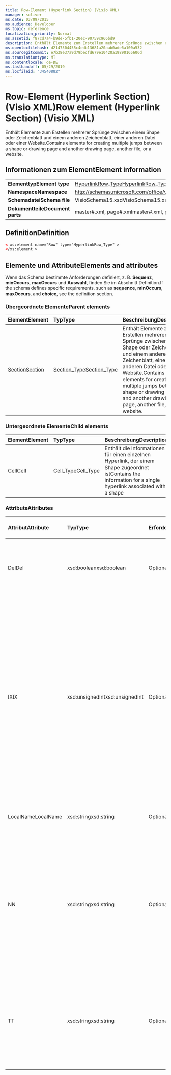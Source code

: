 ```yaml
---
title: Row-Element (Hyperlink Section) (Visio XML)
manager: soliver
ms.date: 03/09/2015
ms.audience: Developer
ms.topic: reference
localization_priority: Normal
ms.assetid: f87cd7a4-b9de-5fb1-20ec-90759c966bd9
description: Enthält Elemente zum Erstellen mehrerer Sprünge zwischen einem Shape oder Zeichenblatt und einem anderen Zeichenblatt, einer anderen Datei oder einer Website.
ms.openlocfilehash: d2147504455c4edb13681a20aab0ade6a100a532
ms.sourcegitcommit: e7b38e37a9d79becfd679e10420a19890165606d
ms.translationtype: MT
ms.contentlocale: de-DE
ms.lasthandoff: 05/29/2019
ms.locfileid: "34540882"
---
```

# <a name="row-element-hyperlink-section-visio-xml"></a><span data-ttu-id="877bc-103">Row-Element (Hyperlink Section) (Visio XML)</span><span class="sxs-lookup"><span data-stu-id="877bc-103">Row element (Hyperlink Section) (Visio XML)</span></span>

<span data-ttu-id="877bc-104">Enthält Elemente zum Erstellen mehrerer Sprünge zwischen einem Shape oder Zeichenblatt und einem anderen Zeichenblatt, einer anderen Datei oder einer Website.</span><span class="sxs-lookup"><span data-stu-id="877bc-104">Contains elements for creating multiple jumps between a shape or drawing page and another drawing page, another file, or a website.</span></span>
  
## <a name="element-information"></a><span data-ttu-id="877bc-105">Informationen zum Element</span><span class="sxs-lookup"><span data-stu-id="877bc-105">Element information</span></span>

|||
|:-----|:-----|
|<span data-ttu-id="877bc-106">**Elementtyp**</span><span class="sxs-lookup"><span data-stu-id="877bc-106">**Element type**</span></span> <br/> |[<span data-ttu-id="877bc-107">HyperlinkRow_Type</span><span class="sxs-lookup"><span data-stu-id="877bc-107">HyperlinkRow_Type</span></span>](hyperlinkrow_type-complextypevisio-xml.md) <br/> |
|<span data-ttu-id="877bc-108">**Namespace**</span><span class="sxs-lookup"><span data-stu-id="877bc-108">**Namespace**</span></span> <br/> |http://schemas.microsoft.com/office/visio/2012/main  <br/> |
|<span data-ttu-id="877bc-109">**Schemadatei**</span><span class="sxs-lookup"><span data-stu-id="877bc-109">**Schema file**</span></span> <br/> |<span data-ttu-id="877bc-110">VisioSchema15.xsd</span><span class="sxs-lookup"><span data-stu-id="877bc-110">VisioSchema15.xsd</span></span>  <br/> |
|<span data-ttu-id="877bc-111">**Dokumentteile**</span><span class="sxs-lookup"><span data-stu-id="877bc-111">**Document parts**</span></span> <br/> |<span data-ttu-id="877bc-112">master#.xml, page#.xml</span><span class="sxs-lookup"><span data-stu-id="877bc-112">master#.xml, page#.xml</span></span>  <br/> |
   
## <a name="definition"></a><span data-ttu-id="877bc-113">Definition</span><span class="sxs-lookup"><span data-stu-id="877bc-113">Definition</span></span>

```XML
< xs:element name="Row" type="HyperlinkRow_Type" >
</xs:element >
```

## <a name="elements-and-attributes"></a><span data-ttu-id="877bc-114">Elemente und Attribute</span><span class="sxs-lookup"><span data-stu-id="877bc-114">Elements and attributes</span></span>

<span data-ttu-id="877bc-115">Wenn das Schema bestimmte Anforderungen definiert, z. B. **Sequenz**, **minOccurs,** **maxOccurs** und **Auswahl,** finden Sie im Abschnitt Definition.</span><span class="sxs-lookup"><span data-stu-id="877bc-115">If the schema defines specific requirements, such as **sequence**, **minOccurs**, **maxOccurs**, and **choice**, see the definition section.</span></span> 
  
### <a name="parent-elements"></a><span data-ttu-id="877bc-116">Übergeordnete Elemente</span><span class="sxs-lookup"><span data-stu-id="877bc-116">Parent elements</span></span>

|<span data-ttu-id="877bc-117">**Element**</span><span class="sxs-lookup"><span data-stu-id="877bc-117">**Element**</span></span>|<span data-ttu-id="877bc-118">**Typ**</span><span class="sxs-lookup"><span data-stu-id="877bc-118">**Type**</span></span>|<span data-ttu-id="877bc-119">**Beschreibung**</span><span class="sxs-lookup"><span data-stu-id="877bc-119">**Description**</span></span>|
|:-----|:-----|:-----|
|[<span data-ttu-id="877bc-120">Section</span><span class="sxs-lookup"><span data-stu-id="877bc-120">Section</span></span>](section-element-sheet_type-complextypevisio-xml.md) <br/> |[<span data-ttu-id="877bc-121">Section_Type</span><span class="sxs-lookup"><span data-stu-id="877bc-121">Section_Type</span></span>](section_type-complextypevisio-xml.md) <br/> |<span data-ttu-id="877bc-122">Enthält Elemente zum Erstellen mehrerer Sprünge zwischen einem Shape oder Zeichenblatt und einem anderen Zeichenblatt, einer anderen Datei oder einer Website.</span><span class="sxs-lookup"><span data-stu-id="877bc-122">Contains elements for creating multiple jumps between a shape or drawing page and another drawing page, another file, or a website.</span></span>  <br/> |
   
### <a name="child-elements"></a><span data-ttu-id="877bc-123">Untergeordnete Elemente</span><span class="sxs-lookup"><span data-stu-id="877bc-123">Child elements</span></span>

|<span data-ttu-id="877bc-124">**Element**</span><span class="sxs-lookup"><span data-stu-id="877bc-124">**Element**</span></span>|<span data-ttu-id="877bc-125">**Typ**</span><span class="sxs-lookup"><span data-stu-id="877bc-125">**Type**</span></span>|<span data-ttu-id="877bc-126">**Beschreibung**</span><span class="sxs-lookup"><span data-stu-id="877bc-126">**Description**</span></span>|
|:-----|:-----|:-----|
|[<span data-ttu-id="877bc-127">Cell</span><span class="sxs-lookup"><span data-stu-id="877bc-127">Cell</span></span>](cell-element-hyperlink-rowvisio-xml.md) <br/> |[<span data-ttu-id="877bc-128">Cell_Type</span><span class="sxs-lookup"><span data-stu-id="877bc-128">Cell_Type</span></span>](cell_type-complextypevisio-xml.md) <br/> |<span data-ttu-id="877bc-129">Enthält die Informationen für einen einzelnen Hyperlink, der einem Shape zugeordnet ist</span><span class="sxs-lookup"><span data-stu-id="877bc-129">Contains the information for a single hyperlink associated with a shape</span></span>  <br/> |
   
### <a name="attributes"></a><span data-ttu-id="877bc-130">Attribute</span><span class="sxs-lookup"><span data-stu-id="877bc-130">Attributes</span></span>

|<span data-ttu-id="877bc-131">**Attribut**</span><span class="sxs-lookup"><span data-stu-id="877bc-131">**Attribute**</span></span>|<span data-ttu-id="877bc-132">**Typ**</span><span class="sxs-lookup"><span data-stu-id="877bc-132">**Type**</span></span>|<span data-ttu-id="877bc-133">**Erforderlich**</span><span class="sxs-lookup"><span data-stu-id="877bc-133">**Required**</span></span>|<span data-ttu-id="877bc-134">**Beschreibung**</span><span class="sxs-lookup"><span data-stu-id="877bc-134">**Description**</span></span>|<span data-ttu-id="877bc-135">**Mögliche Werte**</span><span class="sxs-lookup"><span data-stu-id="877bc-135">**Possible values**</span></span>|
|:-----|:-----|:-----|:-----|:-----|
|<span data-ttu-id="877bc-136">Del</span><span class="sxs-lookup"><span data-stu-id="877bc-136">Del</span></span>  <br/> |<span data-ttu-id="877bc-137">xsd:boolean</span><span class="sxs-lookup"><span data-stu-id="877bc-137">xsd:boolean</span></span>  <br/> |<span data-ttu-id="877bc-138">Optional</span><span class="sxs-lookup"><span data-stu-id="877bc-138">optional</span></span>  <br/> |<span data-ttu-id="877bc-139">Gibt an, ob eine Zeile, die andernfalls von einem Master-Shape geerbt würde, gelöscht wurde.</span><span class="sxs-lookup"><span data-stu-id="877bc-139">Specifies whether a row that would otherwise be inherited from a master shape has been deleted.</span></span>  <br/> |<span data-ttu-id="877bc-140">Werte des typs xsd:boolean.</span><span class="sxs-lookup"><span data-stu-id="877bc-140">Values of the xsd:boolean type.</span></span>  <br/> |
|<span data-ttu-id="877bc-141">IX</span><span class="sxs-lookup"><span data-stu-id="877bc-141">IX</span></span>  <br/> |<span data-ttu-id="877bc-142">xsd:unsignedInt</span><span class="sxs-lookup"><span data-stu-id="877bc-142">xsd:unsignedInt</span></span>  <br/> |<span data-ttu-id="877bc-143">Optional</span><span class="sxs-lookup"><span data-stu-id="877bc-143">optional</span></span>  <br/> |<span data-ttu-id="877bc-144">Gibt den 1-basierten Bezeichner für die Zeile an.</span><span class="sxs-lookup"><span data-stu-id="877bc-144">Specifies the one-based identifier for the row.</span></span> <span data-ttu-id="877bc-145">Er sollte unqiue und größer als andere Bezeichner im gleichen Abschnitt sein. Das IX-Attribut wird nur für die Abschnitte Character, Connection, Field, FillGradient, Geometry, Layer, LineGradient, Paragraph, Reviewer, Scratch und Tabs verwendet.</span><span class="sxs-lookup"><span data-stu-id="877bc-145">It should be unqiue and greater than other identifiers in the same section.The IX attribute is only used for the Character, Connection, Field, FillGradient, Geometry, Layer, LineGradient, Paragraph, Reviewer, Scratch, and Tabs sections.</span></span> <span data-ttu-id="877bc-146">Eine Zeile kann nur eines der IX- oder N-Attribute aufweisen.</span><span class="sxs-lookup"><span data-stu-id="877bc-146">A row can only have one of the IX or N attributes.</span></span>  <br/> |<span data-ttu-id="877bc-147">Werte des xsd:unsignedInt-Typs.</span><span class="sxs-lookup"><span data-stu-id="877bc-147">Values of the xsd:unsignedInt type.</span></span>  <br/> |
|<span data-ttu-id="877bc-148">LocalName</span><span class="sxs-lookup"><span data-stu-id="877bc-148">LocalName</span></span>  <br/> |<span data-ttu-id="877bc-149">xsd:string</span><span class="sxs-lookup"><span data-stu-id="877bc-149">xsd:string</span></span>  <br/> |<span data-ttu-id="877bc-150">Optional</span><span class="sxs-lookup"><span data-stu-id="877bc-150">optional</span></span>  <br/> |<span data-ttu-id="877bc-151">Gibt den eindeutigen sprachabhängigen Namen der Zeile an.</span><span class="sxs-lookup"><span data-stu-id="877bc-151">Specifies the unique language-dependent name of the row.</span></span>  <br/> |<span data-ttu-id="877bc-152">Werte des xsd:string-Typs.</span><span class="sxs-lookup"><span data-stu-id="877bc-152">Values of the xsd:string type.</span></span>  <br/> |
|<span data-ttu-id="877bc-153">N</span><span class="sxs-lookup"><span data-stu-id="877bc-153">N</span></span>  <br/> |<span data-ttu-id="877bc-154">xsd:string</span><span class="sxs-lookup"><span data-stu-id="877bc-154">xsd:string</span></span>  <br/> |<span data-ttu-id="877bc-155">Optional</span><span class="sxs-lookup"><span data-stu-id="877bc-155">optional</span></span>  <br/> |<span data-ttu-id="877bc-156">Gibt den eindeutigen sprachunabhängigen Namen der Zeile an. Das N-Attribut wird nur für die Abschnitte User, Property, Actions, Control, Connection, Hyperlink und ActionTag verwendet.</span><span class="sxs-lookup"><span data-stu-id="877bc-156">Specifies the unique language-independent name of the row.The N attribute is only used for the User, Property, Actions, Control, Connection, Hyperlink, and ActionTag sections.</span></span> <span data-ttu-id="877bc-157">Eine Zeile kann nur eines der IX- oder N-Attribute aufweisen.</span><span class="sxs-lookup"><span data-stu-id="877bc-157">A row can only have one of the IX or N attributes.</span></span>  <br/> |<span data-ttu-id="877bc-158">Werte des xsd:string-Typs.</span><span class="sxs-lookup"><span data-stu-id="877bc-158">Values of the xsd:string type.</span></span>  <br/> |
|<span data-ttu-id="877bc-159">T</span><span class="sxs-lookup"><span data-stu-id="877bc-159">T</span></span>  <br/> |<span data-ttu-id="877bc-160">xsd:string</span><span class="sxs-lookup"><span data-stu-id="877bc-160">xsd:string</span></span>  <br/> |<span data-ttu-id="877bc-161">Optional</span><span class="sxs-lookup"><span data-stu-id="877bc-161">optional</span></span>  <br/> |<span data-ttu-id="877bc-162">Gibt den Typ des geometrischen Pfads an, der durch die Zeile dargestellt und in der Geometrievisualisierung verwendet wird.</span><span class="sxs-lookup"><span data-stu-id="877bc-162">Specifies the type of the geometric path represented by the row and used in geometry visualization.</span></span> <span data-ttu-id="877bc-163">Das T-Attribut wird nur für den Abschnitt Geometry verwendet.</span><span class="sxs-lookup"><span data-stu-id="877bc-163">The T attribute is only used for the Geometry section.</span></span>  <br/> |<span data-ttu-id="877bc-164">Werte des xsd:string-Typs.</span><span class="sxs-lookup"><span data-stu-id="877bc-164">Values of the xsd:string type.</span></span>  <br/> |
   

